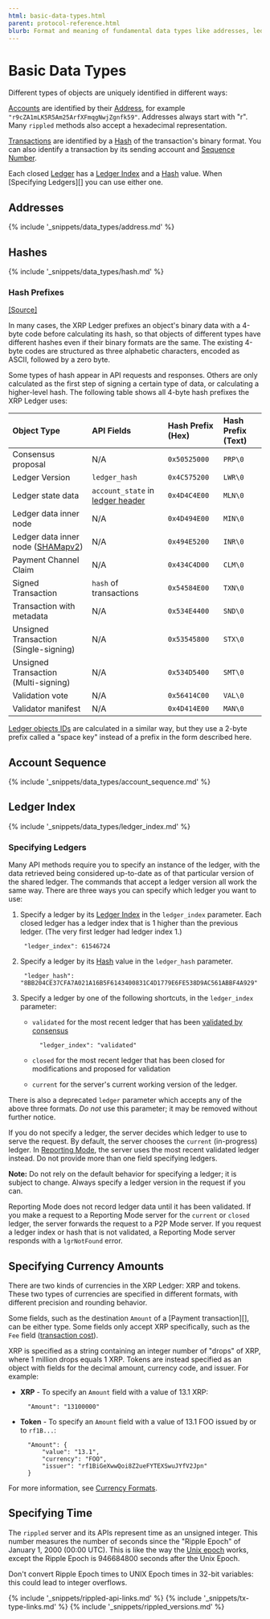 ```yaml
---
html: basic-data-types.html
parent: protocol-reference.html
blurb: Format and meaning of fundamental data types like addresses, ledger index, and currency codes.
---
```


# Basic Data Types

Different types of objects are uniquely identified in different ways:

[Accounts](accounts.html) are identified by their [Address][], for example `"r9cZA1mLK5R5Am25ArfXFmqgNwjZgnfk59"`. Addresses always start with "r". Many `rippled` methods also accept a hexadecimal representation.

[Transactions](transaction-formats.html) are identified by a [Hash][] of the transaction's binary format. You can also identify a transaction by its sending account and [Sequence Number][].

Each closed [Ledger](ledger-data-formats.html) has a [Ledger Index][] and a [Hash][] value. When \[Specifying Ledgers\]\[\] you can use either one.

## Addresses

{% include '_snippets/data_types/address.md' %}
<!--{#_ #}-->


## Hashes

{% include '_snippets/data_types/hash.md' %}
<!--{#_ #}-->

### Hash Prefixes
[[Source]](https://github.com/ripple/rippled/blob/master/src/ripple/protocol/HashPrefix.h "Source")

In many cases, the XRP Ledger prefixes an object's binary data with a 4-byte code before calculating its hash, so that objects of different types have different hashes even if their binary formats are the same. The existing 4-byte codes are structured as three alphabetic characters, encoded as ASCII, followed by a zero byte.

Some types of hash appear in API requests and responses. Others are only calculated as the first step of signing a certain type of data, or calculating a higher-level hash. The following table shows all 4-byte hash prefixes the XRP Ledger uses:

| Object Type                           | API Fields                           | Hash Prefix (Hex) | Hash Prefix (Text) |
|:------------------------------------- |:------------------------------------ |:----------------- |:------------------ |
| Consensus proposal                    | N/A                                  | `0x50525000`      | `PRP\0`           |
| Ledger Version                        | `ledger_hash`                        | `0x4C575200`      | `LWR\0`           |
| Ledger state data                     | `account_state` in [ledger header][] | `0x4D4C4E00`      | `MLN\0`           |
| Ledger data inner node                | N/A                                  | `0x4D494E00`      | `MIN\0`           |
| Ledger data inner node ([SHAMapv2][]) | N/A                                  | `0x494E5200`      | `INR\0`           |
| Payment Channel Claim                 | N/A                                  | `0x434C4D00`      | `CLM\0`           |
| Signed Transaction                    | `hash` of transactions               | `0x54584E00`      | `TXN\0`           |
| Transaction with metadata             | N/A                                  | `0x534E4400`      | `SND\0`           |
| Unsigned Transaction (Single-signing) | N/A                                  | `0x53545800`      | `STX\0`           |
| Unsigned Transaction (Multi-signing)  | N/A                                  | `0x534D5400`      | `SMT\0`           |
| Validation vote                       | N/A                                  | `0x56414C00`      | `VAL\0`           |
| Validator manifest                    | N/A                                  | `0x4D414E00`      | `MAN\0`           |

[Ledger objects IDs](ledger-object-ids.html) are calculated in a similar way, but they use a 2-byte prefix called a "space key" instead of a prefix in the form described here.


## Account Sequence

{% include '_snippets/data_types/account_sequence.md' %}
<!--{#_ #}-->


## Ledger Index

{% include '_snippets/data_types/ledger_index.md' %}
<!--{#_ #}-->


### Specifying Ledgers

Many API methods require you to specify an instance of the ledger, with the data retrieved being considered up-to-date as of that particular version of the shared ledger. The commands that accept a ledger version all work the same way. There are three ways you can specify which ledger you want to use:

1. Specify a ledger by its [Ledger Index][] in the `ledger_index` parameter. Each closed ledger has a ledger index that is 1 higher than the previous ledger. (The very first ledger had ledger index 1.)
   
        "ledger_index": 61546724

2. Specify a ledger by its [Hash][] value in the `ledger_hash` parameter.
   
        "ledger_hash": "8BB204CE37CFA7A021A16B5F6143400831C4D1779E6FE538D9AC561ABBF4A929"

3. Specify a ledger by one of the following shortcuts, in the `ledger_index` parameter:

    * `validated` for the most recent ledger that has been [validated by consensus](consensus.html#validation)
      
            "ledger_index": "validated"

    * `closed` for the most recent ledger that has been closed for modifications and proposed for validation

    * `current` for the server's current working version of the ledger.

There is also a deprecated `ledger` parameter which accepts any of the above three formats. *Do not* use this parameter; it may be removed without further notice.

If you do not specify a ledger, the server decides which ledger to use to serve the request. By default, the server chooses the `current` (in-progress) ledger. In [Reporting Mode](rippled-server-modes.html#reporting-mode), the server uses the most recent validated ledger instead. Do not provide more than one field specifying ledgers.

**Note:** Do not rely on the default behavior for specifying a ledger; it is subject to change. Always specify a ledger version in the request if you can.

Reporting Mode does not record ledger data until it has been validated. If you make a request to a Reporting Mode server for the `current` or `closed` ledger, the server forwards the request to a P2P Mode server. If you request a ledger index or hash that is not validated, a Reporting Mode server responds with a `lgrNotFound` error.


## Specifying Currency Amounts

There are two kinds of currencies in the XRP Ledger: XRP and tokens. These two types of currencies are specified in different formats, with different precision and rounding behavior.

Some fields, such as the destination `Amount` of a \[Payment transaction\]\[\], can be either type. Some fields only accept XRP specifically, such as the `Fee` field ([transaction cost](transaction-cost.html)).

XRP is specified as a string containing an integer number of "drops" of XRP, where 1 million drops equals 1 XRP. Tokens are instead specified as an object with fields for the decimal amount, currency code, and issuer. For example:

- **XRP** - To specify an `Amount` field with a value of 13.1 XRP:
  
        "Amount": "13100000"

- **Token** - To specify an `Amount` field with a value of 13.1 FOO issued by or to `rf1B...`:
  
        "Amount": {
            "value": "13.1",
            "currency": "FOO",
            "issuer": "rf1BiGeXwwQoi8Z2ueFYTEXSwuJYfV2Jpn"
        }

For more information, see [Currency Formats](currency-formats.html).


## Specifying Time

The `rippled` server and its APIs represent time as an unsigned integer. This number measures the number of seconds since the "Ripple Epoch" of January 1, 2000 (00:00 UTC). This is like the way the [Unix epoch](http://en.wikipedia.org/wiki/Unix_time) works, except the Ripple Epoch is 946684800 seconds after the Unix Epoch.

Don't convert Ripple Epoch times to UNIX Epoch times in 32-bit variables: this could lead to integer overflows.

<!--{# common link defs #}-->
{% include '_snippets/rippled-api-links.md' %}
{% include '_snippets/tx-type-links.md' %}
{% include '_snippets/rippled_versions.md' %}

[Address]: #addresses
[Hash]: #hashes

[ledger header]: ledger-header.html
[SHAMapv2]: known-amendments.html#shamapv2
[Sequence Number]: #account-sequence
[Ledger Index]: #ledger-index
